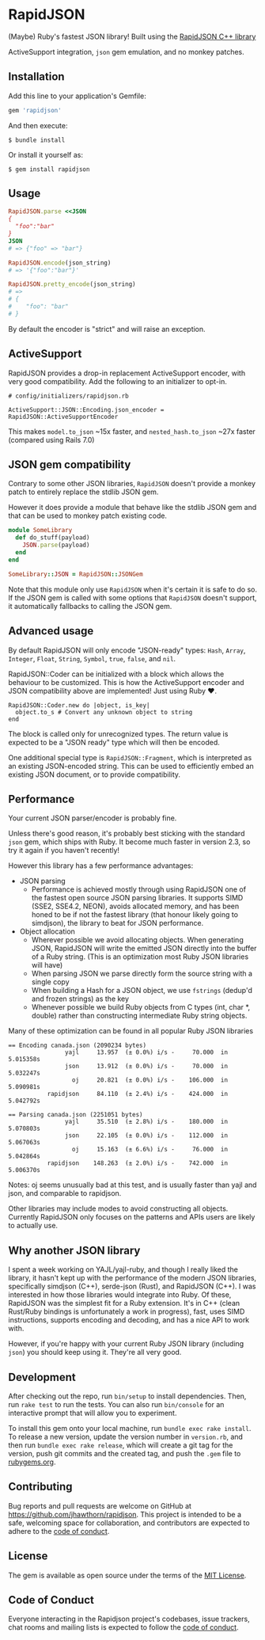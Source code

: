 # RapidJSON

(Maybe) Ruby's fastest JSON library! Built using the [RapidJSON C++ library](https://rapidjson.org/)

ActiveSupport integration, `json` gem emulation, and no monkey patches.

## Installation

Add this line to your application's Gemfile:

```ruby
gem 'rapidjson'
```

And then execute:

    $ bundle install

Or install it yourself as:

    $ gem install rapidjson

## Usage

``` ruby
RapidJSON.parse <<JSON
{
  "foo":"bar"
}
JSON
# => {"foo" => "bar"}
```

``` ruby
RapidJSON.encode(json_string)
# => '{"foo":"bar"}'
```

``` ruby
RapidJSON.pretty_encode(json_string)
# =>
# {
#    "foo": "bar"
# }
```

By default the encoder is "strict" and will raise an exception.

## ActiveSupport

RapidJSON provides a drop-in replacement ActiveSupport encoder, with very good compatibility.
Add the following to an initializer to opt-in.

```
# config/initializers/rapidjson.rb

ActiveSupport::JSON::Encoding.json_encoder = RapidJSON::ActiveSupportEncoder
```

This makes `model.to_json` ~15x faster, and `nested_hash.to_json` ~27x faster (compared using Rails 7.0)

## JSON gem compatibility

Contrary to some other JSON libraries, `RapidJSON` doesn't provide a monkey patch to entirely replace the stdlib JSON gem.

However it does provide a module that behave like the stdlib JSON gem and that can be used to monkey patch existing code.

```ruby
module SomeLibrary
  def do_stuff(payload)
    JSON.parse(payload)
  end
end
```

```ruby
SomeLibrary::JSON = RapidJSON::JSONGem
```

Note that this module only use `RapidJSON` when it's certain it is safe to do so. If the JSON gem is called with
some options that `RapidJSON` doesn't support, it automatically fallbacks to calling the JSON gem.

## Advanced usage

By default RapidJSON will only encode "JSON-ready" types: `Hash`, `Array`, `Integer`, `Float`, `String`, `Symbol`, `true`, `false`, and `nil`.

RapidJSON::Coder can be initialized with a block which allows the behaviour to be customized. This is how the ActiveSupport encoder and JSON compatibility above are implemented! Just using Ruby :heart:.

```
RapidJSON::Coder.new do |object, is_key|
  object.to_s # Convert any unknown object to string
end
```

The block is called only for unrecognized types. The return value is expected to be a "JSON ready" type which will then be encoded.

One additional special type is `RapidJSON::Fragment`, which is interpreted as an existing JSON-encoded string. This can be used to efficiently embed an existing JSON document, or to provide compatibility.

## Performance

Your current JSON parser/encoder is probably fine.

Unless there's good reason, it's probably best sticking with the standard `json` gem, which ships with Ruby. It become much faster in version 2.3, so try it again if you haven't recently!

However this library has a few performance advantages:

* JSON parsing
  * Performance is achieved mostly through using RapidJSON one of the fastest open source JSON parsing libraries. It supports SIMD (SSE2, SSE4.2, NEON), avoids allocated memory, and has been honed to be if not the fastest library (that honour likely going to simdjson), the library to beat for JSON performance.
* Object allocation
  * Wherever possible we avoid allocating objects. When generating JSON, RapidJSON will write the emitted JSON directly into the buffer of a Ruby string. (This is an optimization most Ruby JSON libraries will have)
  * When parsing JSON we parse directly form the source string with a single copy
  * When building a Hash for a JSON object, we use `fstrings` (dedup'd and frozen strings) as the key
  * Whenever possible we build Ruby objects from C types (int, char \*, double) rather than constructing intermediate Ruby string objects.

Many of these optimization can be found in all popular Ruby JSON libraries

```
== Encoding canada.json (2090234 bytes)
                yajl     13.957  (± 0.0%) i/s -     70.000  in   5.015358s
                json     13.912  (± 0.0%) i/s -     70.000  in   5.032247s
                  oj     20.821  (± 0.0%) i/s -    106.000  in   5.090981s
           rapidjson     84.110  (± 2.4%) i/s -    424.000  in   5.042792s
```

```
== Parsing canada.json (2251051 bytes)
                yajl     35.510  (± 2.8%) i/s -    180.000  in   5.070803s
                json     22.105  (± 0.0%) i/s -    112.000  in   5.067063s
                  oj     15.163  (± 6.6%) i/s -     76.000  in   5.042864s
           rapidjson    148.263  (± 2.0%) i/s -    742.000  in   5.006370s
```
Notes: oj seems unusually bad at this test, and is usually faster than yajl and
json, and comparable to rapidjson.

Other libraries may include modes to avoid constructing all objects. Currently
RapidJSON only focuses on the patterns and APIs users are likely to actually
use.

## Why another JSON library

I spent a week working on YAJL/yajl-ruby, and though I really liked the library, it hasn't kept up with the performance of the modern JSON libraries, specifically simdjson (C++), serde-json (Rust), and RapidJSON (C++). I was interested in how those libraries would integrate into Ruby. Of these, RapidJSON was the simplest fit for a Ruby extension. It's in C++ (clean Rust/Ruby bindings is unfortunately a work in progress), fast, uses SIMD instructions, supports encoding and decoding, and has a nice API to work with.

However, if you're happy with your current Ruby JSON library (including `json`) you should keep using it. They're all very good.

## Development

After checking out the repo, run `bin/setup` to install dependencies. Then, run `rake test` to run the tests. You can also run `bin/console` for an interactive prompt that will allow you to experiment.

To install this gem onto your local machine, run `bundle exec rake install`. To release a new version, update the version number in `version.rb`, and then run `bundle exec rake release`, which will create a git tag for the version, push git commits and the created tag, and push the `.gem` file to [rubygems.org](https://rubygems.org).

## Contributing

Bug reports and pull requests are welcome on GitHub at https://github.com/jhawthorn/rapidjson. This project is intended to be a safe, welcoming space for collaboration, and contributors are expected to adhere to the [code of conduct](https://github.com/jhawthorn/rapidjson/blob/main/CODE_OF_CONDUCT.md).

## License

The gem is available as open source under the terms of the [MIT License](https://opensource.org/licenses/MIT).

## Code of Conduct

Everyone interacting in the Rapidjson project's codebases, issue trackers, chat rooms and mailing lists is expected to follow the [code of conduct](https://github.com/jhawthorn/rapidjson/blob/main/CODE_OF_CONDUCT.md).
